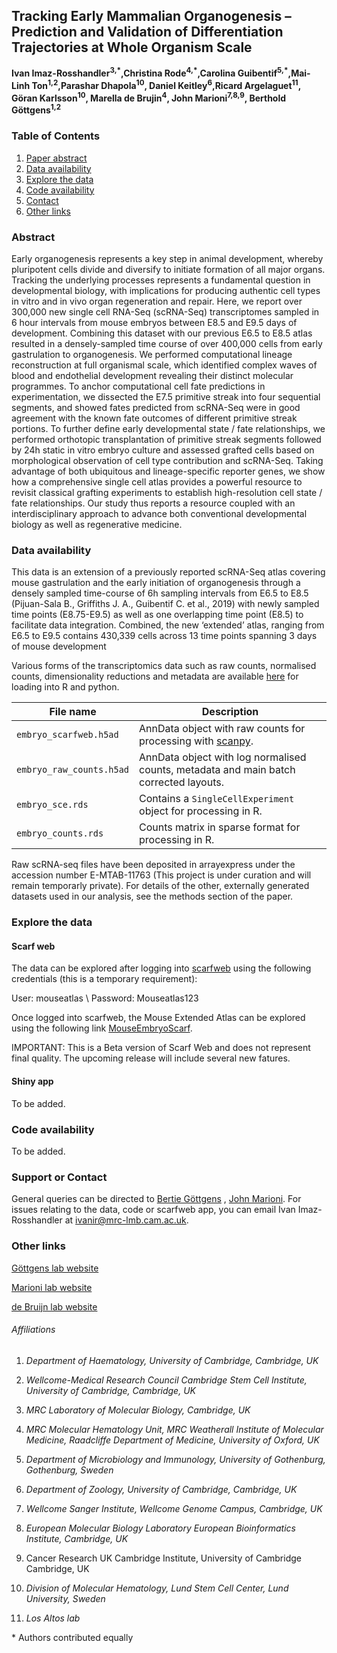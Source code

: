 ## Tracking Early Mammalian Organogenesis – Prediction and Validation of Differentiation Trajectories at Whole Organism Scale


**Ivan Imaz-Rosshandler<sup>3,\*</sup>,Christina Rode<sup>4,\*</sup>,Carolina Guibentif<sup>5,\*</sup>,Mai-Linh Ton<sup>1,2</sup>,Parashar Dhapola<sup>10</sup>, Daniel Keitley<sup>6</sup>,Ricard Argelaguet<sup>11</sup>, Göran Karlsson<sup>10</sup>, Marella de Brujin<sup>4</sup>, John Marioni<sup>7,8,9</sup>, Berthold Göttgens<sup>1,2</sup>**

### Table of Contents

1. [Paper abstract](#Abstract)
2. [Data availability](#Data-availability)
3. [Explore the data](#Explore-the-data)
4. [Code availability](#Code-availability)
5. [Contact](#Support-or-Contact)
6. [Other links](#Other-links)

   

### Abstract

Early organogenesis represents a key step in animal development, whereby pluripotent cells divide and diversify to initiate formation of all major organs. Tracking the underlying processes represents a fundamental question in developmental biology, with implications for producing authentic cell types in vitro and in vivo organ regeneration and repair. Here, we report over 300,000 new single cell RNA-Seq (scRNA-Seq) transcriptomes sampled in 6 hour intervals from mouse embryos between E8.5 and E9.5 days of development. Combining this dataset with our previous E6.5 to E8.5 atlas resulted in a densely-sampled time course of over 400,000 cells from early gastrulation to organogenesis. We performed computational lineage reconstruction at full organismal scale, which identified complex waves of blood and endothelial development revealing their distinct molecular programmes. To anchor computational cell fate predictions in experimentation, we dissected the E7.5 primitive streak into four sequential segments, and showed fates predicted from scRNA-Seq were in good agreement with the known fate outcomes of different primitive streak portions. To further define early developmental state / fate relationships, we performed orthotopic transplantation of primitive streak segments followed by 24h static in vitro embryo culture and assessed grafted cells based on morphological observation of cell type contribution and scRNA-Seq. Taking advantage of both ubiquitous and lineage-specific reporter genes, we show how a comprehensive single cell atlas provides a powerful resource to revisit classical grafting experiments to establish high-resolution cell state / fate relationships. Our study thus reports a resource coupled with an interdisciplinary approach to advance both conventional developmental biology as well as regenerative medicine.

### Data availability

This data is an extension of a previously reported scRNA-Seq atlas covering mouse gastrulation and the early initiation of organogenesis through a densely sampled time-course of 6h sampling intervals from E6.5 to E8.5 (Pijuan-Sala B., Griffiths J. A., Guibentif C. et al., 2019) with newly sampled time points (E8.75-E9.5) as well as one overlapping time point (E8.5) to facilitate data integration. Combined, the new ‘extended’ atlas, ranging from E6.5 to E9.5 contains 430,339 cells across 13 time points spanning 3 days of mouse development 

Various forms of the transcriptomics data such as raw counts, normalised counts, dimensionality reductions and metadata are available [here](https://cloud.mrc-lmb.cam.ac.uk/s/yxq7FRtYsLyF3jQ) for loading into R and python. 

| File name                                                    | Description                                                  |
| ------------------------------------------------------------ | ------------------------------------------------------------ |
| `embryo_scarfweb.h5ad`                                                | AnnData object with raw counts for processing with [scanpy](https://scanpy.readthedocs.io/en/stable/index.html). |
| `embryo_raw_counts.h5ad`                                                  | AnnData object with log normalised counts, metadata and main batch corrected layouts. |
| `embryo_sce.rds`                                                  | Contains a `SingleCellExperiment` object for processing in R. |
| `embryo_counts.rds`                                               | Counts matrix in sparse format for processing in R.                         |

Raw scRNA-seq files have been deposited in arrayexpress under the accession number E-MTAB-11763 (This project is under curation and will remain temporarly private). For details of the other, externally generated datasets used in our analysis, see the methods section of the paper. 

### Explore the data

#### Scarf web

The data can be explored after logging into [scarfweb](https://scarfweb.app/) using the following credentials (this is a temporary requirement):

User: mouseatlas \\
Password: Mouseatlas123

Once logged into scarfweb, the Mouse Extended Atlas can be explored using the following link
 [MouseEmbryoScarf](https://scarfweb.app/#/explorer/65fce9c2-2cc0-48b2-9376-7cbd9115f1a5).
 
IMPORTANT: This is a Beta version of Scarf Web and does not represent final quality. The upcoming release will include several new fatures.

#### Shiny app 

To be added. 

### Code availability

To be added.

### Support or Contact

General queries can be directed to [Bertie Göttgens](bg200@cam.ac.uk) , [John Marioni](mailto:marioni@ebi.ac.uk). For issues relating to the data, code or scarfweb app, you can email Ivan Imaz-Rosshandler at [ivanir@mrc-lmb.cam.ac.uk](mailto:ivanir@mrc-lmb.cam.ac.uk). 

### Other links

[Göttgens lab website](https://www.stemcells.cam.ac.uk/people/pi/gottgens)

[Marioni lab website](https://www.ebi.ac.uk/research-beta/marioni/)

[de Bruijn lab website](https://www.imm.ox.ac.uk/research/research-groups/de-bruijn-group-developmental-haematopoiesis)

###### Affiliations

1. *Department of Haematology, University of Cambridge, Cambridge, UK*

2. *Wellcome-Medical Research Council Cambridge Stem Cell Institute, University of Cambridge, Cambridge, UK*

3. *MRC Laboratory of Molecular Biology, Cambridge, UK* 

4. *MRC Molecular Hematology Unit, MRC Weatherall Institute of Molecular Medicine, Raadcliffe Department of Medicine, University of Oxford, UK*

5. *Department of Microbiology and Immunology, University of Gothenburg, Gothenburg, Sweden*

6. *Department of Zoology, University of Cambridge, Cambridge, UK*

7. *Wellcome Sanger Institute, Wellcome Genome Campus, Cambridge, UK*

8. *European Molecular Biology Laboratory European Bioinformatics Institute, Cambridge, UK*

9. Cancer Research UK Cambridge Institute, University of Cambridge Cambridge, UK

10. *Division of Molecular Hematology, Lund Stem Cell Center, Lund University, Sweden*

11. *Los Altos lab*

   \* Authors contributed equally

   
